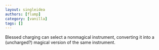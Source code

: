 ```yaml
---
layout: singleidea
authors: [flump]
category: [vanilla]
tags: []
---
```

Blessed charging can select a nonmagical instrument, converting it into a (uncharged?) magical version of the same instrument.
